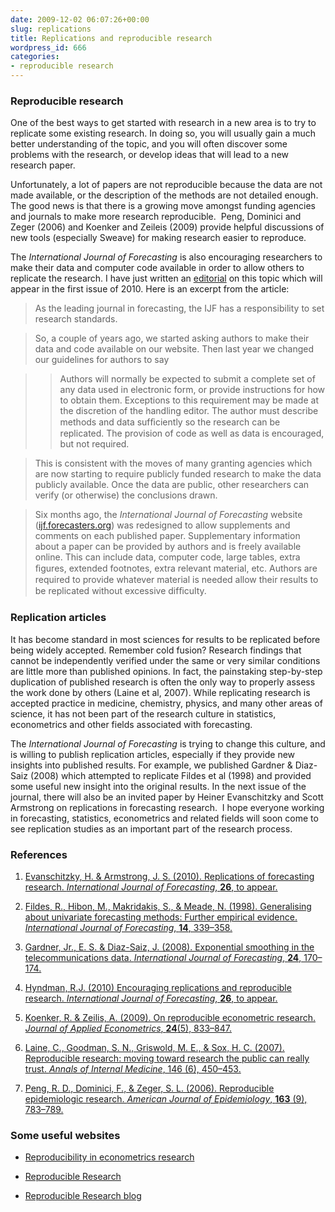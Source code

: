 ```yaml
---
date: 2009-12-02 06:07:26+00:00
slug: replications
title: Replications and reproducible research
wordpress_id: 666
categories:
- reproducible research
---
```


### Reproducible research



One of the best ways to get started with research in a new area is to try to replicate some existing research. In doing so, you will usually gain a much better understanding of the topic, and you will often discover some problems with the research, or develop ideas that will lead to a new research paper.

Unfortunately, a lot of papers are not reproducible because the data are not made available, or the description of the methods are not detailed enough. The good news is that there is a growing move amongst funding agencies and journals to make more research reproducible.  Peng, Dominici and Zeger (2006) and Koenker and Zeileis (2009) provide helpful discussions of new tools (especially Sweave) for making research easier to reproduce.

The _International Journal of Forecasting_ is also encouraging researchers to make their data and computer code available in order to allow others to replicate the research. I have just written an [editorial](/publications/replication) on this topic which will appear in the first issue of 2010. Here is an excerpt from the article:


>As the leading journal in forecasting, the IJF has a responsibility to set research standards.

>So, a couple of years ago, we started asking authors to make their data and code available on our website. Then last year we changed our guidelines for authors to say

>>Authors will normally be expected to submit a complete set of any data used in electronic form, or provide instructions for how to obtain them. Exceptions to this requirement may be made at the discretion of the handling editor. The author must describe methods and data sufﬁciently so the research can be replicated. The
provision of code as well as data is encouraged, but not required.

>This is consistent with the moves of many granting agencies which are now starting to require publicly funded research to make the data publicly available. Once the data are public, other researchers can verify (or otherwise) the conclusions drawn.

>Six months ago, the _International Journal of Forecasting_ website ([ijf.forecasters.org](http://ijf.forecasters.org)) was redesigned to allow supplements and comments on each published paper. Supplementary information about a paper can be provided by authors and is freely available online. This can include data, computer code, large tables, extra ﬁgures, extended footnotes, extra relevant material, etc. Authors are required to provide whatever material is needed allow their results to be replicated without excessive difﬁculty.





### Replication articles



It has become standard in most sciences for results to be replicated before being widely accepted. Remember cold fusion? Research findings that cannot be independently verified under the same or very similar conditions are little more than published opinions. In fact, the painstaking step-by-step duplication of published research is often the only way to properly assess the work done by others (Laine et al, 2007). While replicating research is accepted practice in medicine, chemistry, physics, and many other areas of science, it has not been part of the research culture in statistics, econometrics and other fields associated with forecasting.

The _International Journal of Forecasting_ is trying to change this culture, and is willing to publish replication articles, especially if they provide new insights into published results. For example, we published Gardner & Diaz-Saiz (2008) which attempted to replicate Fildes et al (1998) and provided some useful new insight into the original results. In the next issue of the journal, there will also be an invited paper by Heiner Evanschitzky and Scott Armstrong on replications in forecasting research.  I hope everyone working in forecasting, statistics, econometrics and related fields will soon come to see replication studies as an important part of the research process.



### References







  1. [Evanschitzky, H. & Armstrong, J. S. (2010). Replications of forecasting research. _International Journal of Forecasting_, **26**, to appear.](http://dx.doi.org/10.1016/j.ijforecast.2009.09.003)


  2. [Fildes, R., Hibon, M., Makridakis, S., & Meade, N. (1998). Generalising about univariate forecasting methods: Further empirical evidence. _International Journal of Forecasting_, **14**, 339–358.](http://dx.doi.org/10.1016/S0169-2070(98)00009-0)


  3. [Gardner, Jr., E. S. & Diaz-Saiz, J. (2008). Exponential smoothing in the telecommunications data. _International Journal of Forecasting_, **24**, 170–174.](http://dx.doi.org/10.1016/j.ijforecast.2007.05.002)


  4. [Hyndman, R.J. (2010) Encouraging replications and reproducible research. _International Journal of Forecasting_, **26**, to appear.](/publications/replication)


  5. [Koenker, R. & Zeilis, A. (2009). On reproducible econometric research. _Journal of Applied Econometrics_, **24**(5), 833–847.](http://dx.doi.org/10.1002/jae.1083)


  6. [Laine, C., Goodman, S. N., Griswold, M. E., & Sox, H. C. (2007). Reproducible research: moving toward research the public can really trust. _Annals of Internal Medicine_, 146 (6), 450–453.](http://www.annals.org/content/146/6/450)


  7. [Peng, R. D., Dominici, F., & Zeger, S. L. (2006). Reproducible epidemiologic research. _American Journal of Epidemiology_, **163** (9), 783–789.](http://dx.doi.org/10.1093/aje/kwj093)





### Some useful websites







  * [Reproducibility in econometrics research](http://www.econ.uiuc.edu/~roger/repro.html)


  * [Reproducible Research](http://reproducibleresearch.net)


  * [Reproducible Research blog](http://www.reproducibleresearch.net/blog/)


